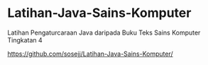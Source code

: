 # Latihan-Java-Sains-Komputer

Latihan Pengaturcaraan Java daripada Buku Teks Sains Komputer Tingkatan 4

https://github.com/sosejj/Latihan-Java-Sains-Komputer/
